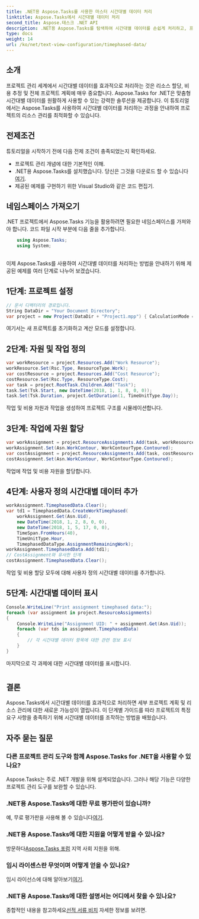 ```yaml
---
title: .NET용 Aspose.Tasks를 사용한 마스터 시간대별 데이터 처리
linktitle: Aspose.Tasks에서 시간대별 데이터 처리
second_title: Aspose.태스크 .NET API
description: .NET용 Aspose.Tasks를 탐색하여 시간대별 데이터를 손쉽게 처리하고, 프로젝트 계획을 개선하고, 리소스 관리를 최적화하세요. #Aspose #작업 #MS 프로젝트
type: docs
weight: 14
url: /ko/net/text-view-configuration/timephased-data/
---
```

## 소개
프로젝트 관리 세계에서 시간대별 데이터를 효과적으로 처리하는 것은 리소스 할당, 비용 추정 및 전체 프로젝트 계획에 매우 중요합니다. Aspose.Tasks for .NET은 맞춤형 시간대별 데이터를 원활하게 사용할 수 있는 강력한 솔루션을 제공합니다. 이 튜토리얼에서는 Aspose.Tasks를 사용하여 시간대별 데이터를 처리하는 과정을 안내하여 프로젝트의 리소스 관리를 최적화할 수 있습니다.
## 전제조건
튜토리얼을 시작하기 전에 다음 전제 조건이 충족되었는지 확인하세요.
- 프로젝트 관리 개념에 대한 기본적인 이해.
-  .NET용 Aspose.Tasks를 설치했습니다. 당신은 그것을 다운로드 할 수 있습니다[여기](https://releases.aspose.com/tasks/net/).
- 제공된 예제를 구현하기 위한 Visual Studio와 같은 코드 편집기.
## 네임스페이스 가져오기
.NET 프로젝트에서 Aspose.Tasks 기능을 활용하려면 필요한 네임스페이스를 가져와야 합니다. 코드 파일 시작 부분에 다음 줄을 추가합니다.
```csharp
    using Aspose.Tasks;
    using System;
    
```
이제 Aspose.Tasks를 사용하여 시간대별 데이터를 처리하는 방법을 안내하기 위해 제공된 예제를 여러 단계로 나누어 보겠습니다.
## 1단계: 프로젝트 설정
```csharp
// 문서 디렉터리의 경로입니다.
String DataDir = "Your Document Directory";
var project = new Project(DataDir + "Project1.mpp") { CalculationMode = CalculationMode.None };
```
여기서는 새 프로젝트를 초기화하고 계산 모드를 설정합니다.
## 2단계: 자원 및 작업 정의
```csharp
var workResource = project.Resources.Add("Work Resource");
workResource.Set(Rsc.Type, ResourceType.Work);
var costResource = project.Resources.Add("Cost Resource");
costResource.Set(Rsc.Type, ResourceType.Cost);
var task = project.RootTask.Children.Add("Task");
task.Set(Tsk.Start, new DateTime(2018, 1, 1, 8, 0, 0));
task.Set(Tsk.Duration, project.GetDuration(1, TimeUnitType.Day));
```
작업 및 비용 자원과 작업을 생성하여 프로젝트 구조를 시뮬레이션합니다.
## 3단계: 작업에 자원 할당
```csharp
var workAssignment = project.ResourceAssignments.Add(task, workResource);
workAssignment.Set(Asn.WorkContour, WorkContourType.Contoured);
var costAssignment = project.ResourceAssignments.Add(task, costResource);
costAssignment.Set(Asn.WorkContour, WorkContourType.Contoured);
```
작업에 작업 및 비용 자원을 할당합니다.
## 4단계: 사용자 정의 시간대별 데이터 추가
```csharp
workAssignment.TimephasedData.Clear();
var td1 = TimephasedData.CreateWorkTimephased(
    workAssignment.Get(Asn.Uid),
    new DateTime(2018, 1, 2, 8, 0, 0),
    new DateTime(2018, 1, 5, 17, 0, 0),
    TimeSpan.FromHours(40),
    TimeUnitType.Hour,
    TimephasedDataType.AssignmentRemainingWork);
workAssignment.TimephasedData.Add(td1);
// CostAssignment와 유사한 단계
costAssignment.TimephasedData.Clear();
```
작업 및 비용 할당 모두에 대해 사용자 정의 시간대별 데이터를 추가합니다.
## 5단계: 시간대별 데이터 표시
```csharp
Console.WriteLine("Print assignment timephased data:");
foreach (var assignment in project.ResourceAssignments)
{
    Console.WriteLine("Assignment UID: " + assignment.Get(Asn.Uid));
    foreach (var tds in assignment.TimephasedData)
    {
        // 각 시간대별 데이터 항목에 대한 관련 정보 표시
    }
}
```
마지막으로 각 과제에 대한 시간대별 데이터를 표시합니다.
#
## 결론
Aspose.Tasks에서 시간대별 데이터를 효과적으로 처리하면 세부 프로젝트 계획 및 리소스 관리에 대한 새로운 가능성이 열립니다. 이 단계별 가이드를 따라 프로젝트의 특정 요구 사항을 충족하기 위해 시간대별 데이터를 조작하는 방법을 배웠습니다.
## 자주 묻는 질문
### 다른 프로젝트 관리 도구와 함께 Aspose.Tasks for .NET을 사용할 수 있나요?
Aspose.Tasks는 주로 .NET 개발을 위해 설계되었습니다. 그러나 해당 기능은 다양한 프로젝트 관리 도구를 보완할 수 있습니다.
### .NET용 Aspose.Tasks에 대한 무료 평가판이 있습니까?
 예, 무료 평가판을 사용해 볼 수 있습니다[여기](https://releases.aspose.com/).
### .NET용 Aspose.Tasks에 대한 지원을 어떻게 받을 수 있나요?
 방문하다[Aspose.Tasks 포럼](https://forum.aspose.com/c/tasks/15) 지역 사회 지원을 위해.
### 임시 라이센스란 무엇이며 어떻게 얻을 수 있나요?
 임시 라이선스에 대해 알아보기[여기](https://purchase.aspose.com/temporary-license/).
### .NET용 Aspose.Tasks에 대한 설명서는 어디에서 찾을 수 있나요?
 종합적인 내용을 참고하세요[선적 서류 비치](https://reference.aspose.com/tasks/net/) 자세한 정보를 보려면.